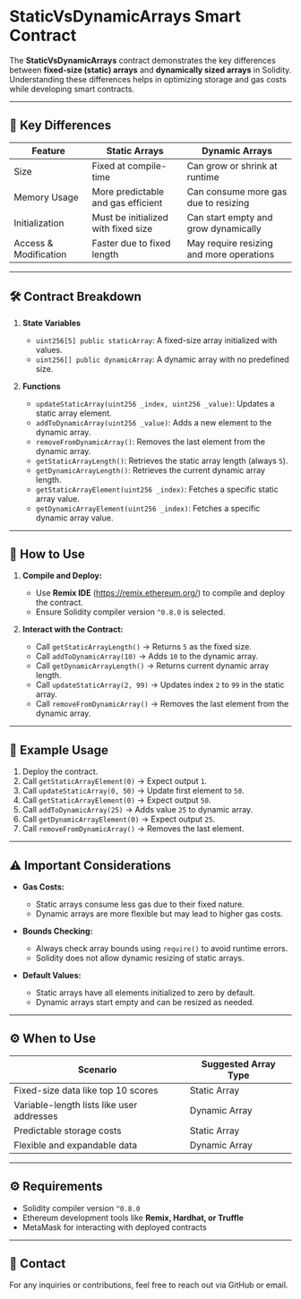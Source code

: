 # StaticVsDynamicArrays Smart Contract

The **StaticVsDynamicArrays** contract demonstrates the key differences between **fixed-size (static) arrays** and **dynamically sized arrays** in Solidity. Understanding these differences helps in optimizing storage and gas costs while developing smart contracts.

---

## 📄 Key Differences

| Feature              | Static Arrays                          | Dynamic Arrays                      |
|---------------------|--------------------------------------|-----------------------------------|
| Size                | Fixed at compile-time                | Can grow or shrink at runtime    |
| Memory Usage        | More predictable and gas efficient   | Can consume more gas due to resizing  |
| Initialization      | Must be initialized with fixed size  | Can start empty and grow dynamically |
| Access & Modification | Faster due to fixed length           | May require resizing and more operations |

---

## 🛠️ Contract Breakdown

1. **State Variables**
   - `uint256[5] public staticArray`: A fixed-size array initialized with values.
   - `uint256[] public dynamicArray`: A dynamic array with no predefined size.

2. **Functions**
   - `updateStaticArray(uint256 _index, uint256 _value)`: Updates a static array element.
   - `addToDynamicArray(uint256 _value)`: Adds a new element to the dynamic array.
   - `removeFromDynamicArray()`: Removes the last element from the dynamic array.
   - `getStaticArrayLength()`: Retrieves the static array length (always `5`).
   - `getDynamicArrayLength()`: Retrieves the current dynamic array length.
   - `getStaticArrayElement(uint256 _index)`: Fetches a specific static array value.
   - `getDynamicArrayElement(uint256 _index)`: Fetches a specific dynamic array value.

---

## 🚀 How to Use

1. **Compile and Deploy:**  
   - Use **Remix IDE** (https://remix.ethereum.org/) to compile and deploy the contract.
   - Ensure Solidity compiler version `^0.8.0` is selected.

2. **Interact with the Contract:**  
   - Call `getStaticArrayLength()` → Returns `5` as the fixed size.
   - Call `addToDynamicArray(10)` → Adds `10` to the dynamic array.
   - Call `getDynamicArrayLength()` → Returns current dynamic array length.
   - Call `updateStaticArray(2, 99)` → Updates index `2` to `99` in the static array.
   - Call `removeFromDynamicArray()` → Removes the last element from the dynamic array.

---

## 📌 Example Usage

1. Deploy the contract.
2. Call `getStaticArrayElement(0)` → Expect output `1`.
3. Call `updateStaticArray(0, 50)` → Update first element to `50`.
4. Call `getStaticArrayElement(0)` → Expect output `50`.
5. Call `addToDynamicArray(25)` → Adds value `25` to dynamic array.
6. Call `getDynamicArrayElement(0)` → Expect output `25`.
7. Call `removeFromDynamicArray()` → Removes the last element.

---

## ⚠️ Important Considerations

- **Gas Costs:**  
  - Static arrays consume less gas due to their fixed nature.
  - Dynamic arrays are more flexible but may lead to higher gas costs.

- **Bounds Checking:**  
  - Always check array bounds using `require()` to avoid runtime errors.
  - Solidity does not allow dynamic resizing of static arrays.

- **Default Values:**  
  - Static arrays have all elements initialized to zero by default.
  - Dynamic arrays start empty and can be resized as needed.

---

## ⚙️ When to Use

| Scenario                         | Suggested Array Type |
|---------------------------------|----------------------|
| Fixed-size data like top 10 scores | Static Array         |
| Variable-length lists like user addresses | Dynamic Array        |
| Predictable storage costs        | Static Array         |
| Flexible and expandable data     | Dynamic Array        |

---

## ⚙️ Requirements

- Solidity compiler version `^0.8.0`
- Ethereum development tools like **Remix, Hardhat, or Truffle**
- MetaMask for interacting with deployed contracts

---

## 📧 Contact

For any inquiries or contributions, feel free to reach out via GitHub or email.
